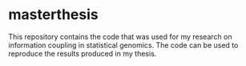 # masterthesis
This repository contains the code that was used for my research on information coupling in statistical genomics. The code can be used to reproduce the results produced in my thesis.

